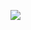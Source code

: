 ![](https://github.com/Obijuan/myslides/raw/master/wiki/2016-09-23-granada-geek-fpga-libres/portada.png])
